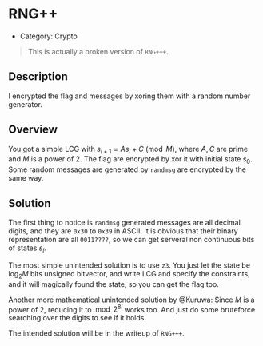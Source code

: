 # RNG++

* Category: Crypto

> This is actually a broken version of `RNG+++`.

## Description

I encrypted the flag and messages by xoring them with a random number generator.

## Overview

You got a simple LCG with $s_{i+1} = A s_i + C \pmod{M}$, where $A,C$ are prime and $M$ is a power of $2$. The flag are encrypted by xor it with initial state $s_0$. Some random messages are generated by `randmsg` are encrypted by the same way.

## Solution

The first thing to notice is `randmsg` generated messages are all decimal digits, and they are `0x30` to `0x39` in ASCII. It is obvious that their binary representation are all `0011????`, so we can get serveral non continuous bits of states $s_i$.

The most simple unintended solution is to use `z3`. You just let the state be $\log_2{M}$ bits unsigned bitvector, and write LCG and specify the constraints, and it will magically found the state, so you can get the flag too.

Another more mathematical unintended solution by @Kuruwa: Since $M$ is a power of $2$, reducing it to $\bmod{2^{8i}}$ works too. And just do some bruteforce searching over the digits to see if it holds.

The intended solution will be in the writeup of `RNG+++`.
